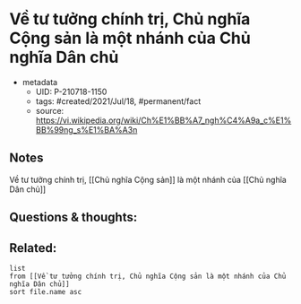 # Về tư tưởng chính trị, Chủ nghĩa Cộng sản là một nhánh của Chủ nghĩa Dân chủ

- metadata
	- UID: P-210718-1150
	- tags: #created/2021/Jul/18, #permanent/fact 
	- source: https://vi.wikipedia.org/wiki/Ch%E1%BB%A7_ngh%C4%A9a_c%E1%BB%99ng_s%E1%BA%A3n

## Notes
Về tư tưởng chính trị, [[Chủ nghĩa Cộng sản]] là một nhánh của [[Chủ nghĩa Dân chủ]]

## Questions & thoughts:

## Related:
```dataview
list
from [[Về tư tưởng chính trị, Chủ nghĩa Cộng sản là một nhánh của Chủ nghĩa Dân chủ]]
sort file.name asc
```

